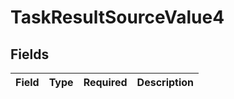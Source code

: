 # TaskResultSourceValue4


## Fields

| Field       | Type        | Required    | Description |
| ----------- | ----------- | ----------- | ----------- |